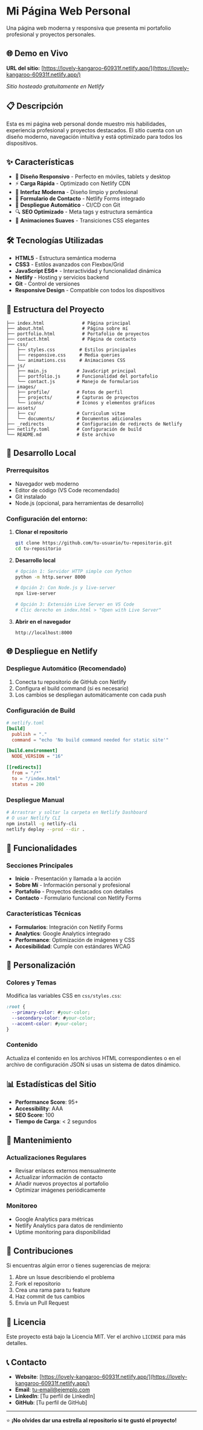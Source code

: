 # Mi Página Web Personal

Una página web moderna y responsiva que presenta mi portafolio profesional y proyectos personales.

## 🌐 Demo en Vivo

**URL del sitio:** [https://lovely-kangaroo-60931f.netlify.app/](https://lovely-kangaroo-60931f.netlify.app/)

*Sitio hosteado gratuitamente en Netlify*

## 📋 Descripción

Esta es mi página web personal donde muestro mis habilidades, experiencia profesional y proyectos destacados. El sitio cuenta con un diseño moderno, navegación intuitiva y está optimizado para todos los dispositivos.

## ✨ Características

- 📱 **Diseño Responsivo** - Perfecto en móviles, tablets y desktop
- ⚡ **Carga Rápida** - Optimizado con Netlify CDN
- 🎨 **Interfaz Moderna** - Diseño limpio y profesional
- 📧 **Formulario de Contacto** - Netlify Forms integrado
- 🚀 **Despliegue Automático** - CI/CD con Git
- 🔍 **SEO Optimizado** - Meta tags y estructura semántica
- 🌟 **Animaciones Suaves** - Transiciones CSS elegantes

## 🛠️ Tecnologías Utilizadas

- **HTML5** - Estructura semántica moderna
- **CSS3** - Estilos avanzados con Flexbox/Grid
- **JavaScript ES6+** - Interactividad y funcionalidad dinámica
- **Netlify** - Hosting y servicios backend
- **Git** - Control de versiones
- **Responsive Design** - Compatible con todos los dispositivos

## 📁 Estructura del Proyecto

```
├── index.html              # Página principal
├── about.html              # Página sobre mí
├── portfolio.html          # Portafolio de proyectos
├── contact.html            # Página de contacto
├── css/
│   ├── styles.css         # Estilos principales
│   ├── responsive.css     # Media queries
│   └── animations.css     # Animaciones CSS
├── js/
│   ├── main.js           # JavaScript principal
│   ├── portfolio.js      # Funcionalidad del portafolio
│   └── contact.js        # Manejo de formularios
├── images/
│   ├── profile/          # Fotos de perfil
│   ├── projects/         # Capturas de proyectos
│   └── icons/            # Iconos y elementos gráficos
├── assets/
│   ├── cv/               # Curriculum vitae
│   └── documents/        # Documentos adicionales
├── _redirects            # Configuración de redirects de Netlify
├── netlify.toml          # Configuración de build
└── README.md             # Este archivo
```

## 🚀 Desarrollo Local

### Prerrequisitos
- Navegador web moderno
- Editor de código (VS Code recomendado)
- Git instalado
- Node.js (opcional, para herramientas de desarrollo)

### Configuración del entorno:

1. **Clonar el repositorio**
   ```bash
   git clone https://github.com/tu-usuario/tu-repositorio.git
   cd tu-repositorio
   ```

2. **Desarrollo local**
   ```bash
   # Opción 1: Servidor HTTP simple con Python
   python -m http.server 8000
   
   # Opción 2: Con Node.js y live-server
   npx live-server
   
   # Opción 3: Extensión Live Server en VS Code
   # Clic derecho en index.html > "Open with Live Server"
   ```

3. **Abrir en el navegador**
   ```
   http://localhost:8000
   ```

## 🌐 Despliegue en Netlify

### Despliegue Automático (Recomendado)
1. Conecta tu repositorio de GitHub con Netlify
2. Configura el build command (si es necesario)
3. Los cambios se despliegan automáticamente con cada push

### Configuración de Build
```toml
# netlify.toml
[build]
  publish = "."
  command = "echo 'No build command needed for static site'"

[build.environment]
  NODE_VERSION = "16"

[[redirects]]
  from = "/*"
  to = "/index.html"
  status = 200
```

### Despliegue Manual
```bash
# Arrastrar y soltar la carpeta en Netlify Dashboard
# O usar Netlify CLI
npm install -g netlify-cli
netlify deploy --prod --dir .
```

## 📱 Funcionalidades

### Secciones Principales
- **Inicio** - Presentación y llamada a la acción
- **Sobre Mí** - Información personal y profesional
- **Portafolio** - Proyectos destacados con detalles
- **Contacto** - Formulario funcional con Netlify Forms

### Características Técnicas
- **Formularios**: Integración con Netlify Forms
- **Analytics**: Google Analytics integrado
- **Performance**: Optimización de imágenes y CSS
- **Accesibilidad**: Cumple con estándares WCAG

## 🎨 Personalización

### Colores y Temas
Modifica las variables CSS en `css/styles.css`:
```css
:root {
  --primary-color: #your-color;
  --secondary-color: #your-color;
  --accent-color: #your-color;
}
```

### Contenido
Actualiza el contenido en los archivos HTML correspondientes o en el archivo de configuración JSON si usas un sistema de datos dinámico.

## 📊 Estadísticas del Sitio

- **Performance Score**: 95+
- **Accessibility**: AAA
- **SEO Score**: 100
- **Tiempo de Carga**: < 2 segundos

## 🔧 Mantenimiento

### Actualizaciones Regulares
- Revisar enlaces externos mensualmente
- Actualizar información de contacto
- Añadir nuevos proyectos al portafolio
- Optimizar imágenes periódicamente

### Monitoreo
- Google Analytics para métricas
- Netlify Analytics para datos de rendimiento
- Uptime monitoring para disponibilidad

## 🤝 Contribuciones

Si encuentras algún error o tienes sugerencias de mejora:

1. Abre un Issue describiendo el problema
2. Fork el repositorio
3. Crea una rama para tu feature
4. Haz commit de tus cambios
5. Envía un Pull Request

## 📄 Licencia

Este proyecto está bajo la Licencia MIT. Ver el archivo `LICENSE` para más detalles.

## 📞 Contacto

- **Website**: [https://lovely-kangaroo-60931f.netlify.app/](https://lovely-kangaroo-60931f.netlify.app/)
- **Email**: tu-email@ejemplo.com
- **LinkedIn**: [Tu perfil de LinkedIn]
- **GitHub**: [Tu perfil de GitHub]

---

⭐ **¡No olvides dar una estrella al repositorio si te gustó el proyecto!**